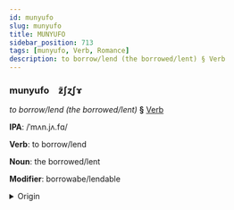 ```yaml
---
id: munyufo
slug: munyufo
title: MUNYUFO
sidebar_position: 713
tags: [munyufo, Verb, Romance]
description: to borrow/lend (the borrowed/lent) § Verb
---
```


### munyufo&emsp;<span kind="abugida">ƶ̃ʃɀʃɤ</span>

*to borrow/lend (the borrowed/lent)* **§** [Verb](../../tags/Verb)

**IPA**: /ˈmʌn.jʌ.fɑ/

**Verb**: to borrow/lend

**Noun**: the borrowed/lent

**Modifier**: borrowabe/lendable

<details>
    <summary>Origin</summary>
    Catalan, Balearic manllevar [məɲ.ʎəˈva]<br/>
    <em>Romance Language Family</em>
</details>